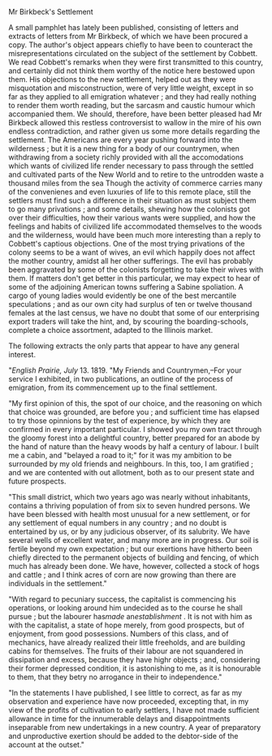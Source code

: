 Mr Birkbeck's SettlementA small pamphlet has lately been published, consisting of letters and extracts of letters from Mr Birkbeck, of which we have been procured a copy. The author's object appears chiefly to have been to counteract the misrepresentations circulated on the subject of the settlement by Cobbett. We read Cobbett's remarks when they were first transmitted to this country, and certainly did not think them worthy of the notice here bestowed upon them. His objections to the new settlement, helped out as they were misquotation and misconstruction, were of very little weight, except in so far as they applied to all emigration whatever ; and they had really nothing to render them worth reading, but the sarcasm and caustic humour which accompanied them. We should, therefore, have been better pleased had Mr Birkbeck allowed this restless controversist to wallow in the mire of his own endless contradiction, and rather given us some more details regarding the settlement. The Americans are every year pushing forward into the wilderness ; but it is a new thing for a body of our countrymen, when withdrawing from a society richly provided with all the accomodations which wants of civilized life render necessary to pass through the settled and cultivated parts of the New World and to retire to the untrodden waste a thousand miles from the sea Though the activity of commerce carries many of the convenienes and even luxuries of life to this remote place, still the settlers must find such a difference in their situation as must subject them to go many privations ; and some details, shewing how the colonists got over their difficulties, how their various wants were supplied, and how the feelings and habits of civilized life accommodated themselves to the woods and the wilderness, would have been much more interesting than a reply to Cobbett's captious objections. One of the most trying privations of the colony seems to be a want of wives, an evil which happily does not affect the mother country, amidst all her other sufferings. The evil has probably been aggravated by some of the colonists forgetting to take their wives with them. If matters don't get better in this particular, we may expect to hear of some of the adjoining American towns suffering a Sabine spoliation. A cargo of young ladies would evidently be one of the best mercantile speculations ; and as our own city had surplus of ten or twelve thousand females at the last census, we have no doubt that some of our enterprising export traders will take the hint, and, by scouring the boarding-schools, complete a choice assortment, adapted to the Illinois market.The following extracts the only parts that appear to have any general interest."*English Prairie, July*  13. 1819. "My Friends and Countrymen,–For your service I exhibited, in two publications, an outline of the process of emigration, from its commencement up to the final settlement."My first opinion of this, the spot of our choice, and the reasoning on which that choice was grounded, are before you ; and sufficient time has elapsed to try those opinnions by the test of experience, by which they are confirmed in every important particular. I showed you my own tract through the gloomy forest into a delightful country, better prepared for an abode by the hand of nature than the heavy woods by half a century of labour. I built me a cabin, and "belayed a road to it;" for it was my ambition to be surrounded by my old friends and neighbours. In this, too, I am gratified ; and we are contented with out allotment, both as to our present state and future prospects."This small district, which two years ago was nearly without inhabitants, contains a thriving population of from six to seven hundred persons. We have been blessed with health most unusual for a new settlement, or for any settlement of equal numbers in any country ; and no doubt is entertained by us, or by any judicious observer, of its salubrity. We have several wells of excellent water, and many more are in progress. Our soil is fertile beyond my own expectation ; but our exertions have hitherto been chiefly directed to the permanent objects of building and fencing, of which much has already been done. We have, however, collected a stock of hogs and cattle ; and I think acres of corn are now growing than there are individuals in the settlement.""With regard to pecuniary success, the capitalist is commencing his operations, or looking around him undecided as to the course he shall pursue ; but the labourer has*made*  an*establishment* . It is not with him as with the capitalist, a state of hope merely, from good prospects, but of enjoyment, from good possessions. Numbers of this class, and of mechanics, have already realized their little freeholds, and are building cabins for themselves. The fruits of their labour are not squandered in dissipation and excess, because they have highr objects ; and, considering their former depressed condition, it is astonishing to me, as it is honourable to them, that they betry no arrogance in their to independence.""In the statements I have published, I see little to correct, as far as my observation and experience have now proceeded, excepting that, in my view of the profits of cultivation to early settlers, I have not made sufficient allowance in time for the innumerable delays and disappointments inseparable from new undertakings in a new country. A year of preparatory and unproductive exertion should be added to the debtor-side of the account at the outset."